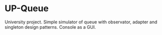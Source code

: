 # UP-Queue
University project. Simple simulator of queue with observator, adapter and singleton design patterns. Console as a GUI.
